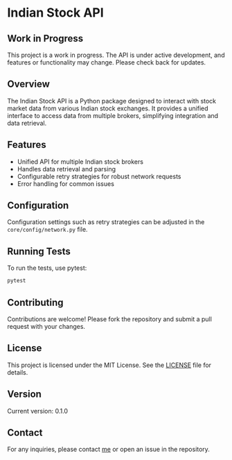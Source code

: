 # Indian Stock API

## Work in Progress

This project is a work in progress. The API is under active development, and features or functionality may change. Please check back for updates.

## Overview

The Indian Stock API is a Python package designed to interact with stock market data from various Indian stock exchanges. It provides a unified interface to access data from multiple brokers, simplifying integration and data retrieval.

## Features

- Unified API for multiple Indian stock brokers
- Handles data retrieval and parsing
- Configurable retry strategies for robust network requests
- Error handling for common issues

## Configuration

Configuration settings such as retry strategies can be adjusted in the `core/config/network.py` file.

## Running Tests

To run the tests, use pytest:

```bash
pytest
```

## Contributing

Contributions are welcome! Please fork the repository and submit a pull request with your changes.

## License

This project is licensed under the MIT License. See the [LICENSE](LICENSE) file for details.

## Version

Current version: 0.1.0

## Contact

For any inquiries, please contact [me](salunke.apurv7@gmail.com) or open an issue in the repository.
